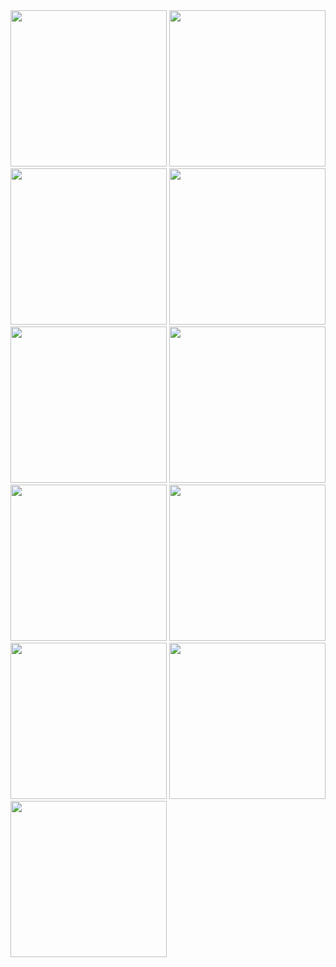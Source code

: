 <img src="https://github.com/Bhavin1313/Flutter_Final_Exam/assets/99348404/d728019e-928e-49ef-b2d4-b4dbf5024a1f" width="250px">
<img src="https://github.com/Bhavin1313/Flutter_Final_Exam/assets/99348404/cee56509-90d1-4f26-8ff9-0c1c87403ee1" width="250px">
<img src="https://github.com/Bhavin1313/Flutter_Final_Exam/assets/99348404/c4365b3c-89a6-45b9-a062-d499e3872e86" width="250px">
<img src="https://github.com/Bhavin1313/Flutter_Final_Exam/assets/99348404/ee7b7dc1-7967-432c-90a4-cd03203941be" width="250px">
<img src="https://github.com/Bhavin1313/Flutter_Final_Exam/assets/99348404/5b5a1561-38e2-4006-9666-4e8160ab9ffc" width="250px">
<img src="https://github.com/Bhavin1313/Flutter_Final_Exam/assets/99348404/9ca13da4-04eb-409e-95ae-38bc43511ba0" width="250px">
<img src="https://github.com/Bhavin1313/Flutter_Final_Exam/assets/99348404/91977bb2-6ab2-4e14-b153-7f7c2dafa125" width="250px">
<img src="https://github.com/Bhavin1313/Flutter_Final_Exam/assets/99348404/d9db5ac2-3d05-4051-b44d-fd5bf02ab093" width="250px">
<img src="https://github.com/Bhavin1313/Flutter_Final_Exam/assets/99348404/cce29c4a-59bb-40fb-8e70-da12c06ef952" width="250px">
<img src="https://github.com/Bhavin1313/Flutter_Final_Exam/assets/99348404/51ac9f74-9c07-4c7c-bdc2-e6f1a424fc19" width="250px">
<img src="https://github.com/Bhavin1313/Flutter_Final_Exam/assets/99348404/a4751050-368f-4a6f-9c62-288ef2a909fc" width="250px">
